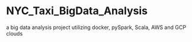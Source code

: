 # NYC_Taxi_BigData_Analysis
a big data analysis project utilizing docker, pySpark, Scala, AWS and GCP clouds
